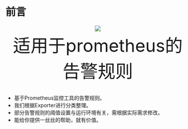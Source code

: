 # 前言
<div align='center'>
  <img src="/images/icon.svg"> 
  <br/>
  <font size="70">适用于prometheus的告警规则</font>
  <br/>
  <br/>
</div>

* 基于Prometheus监控工具的告警规则。
* 我们根据Exporter进行分类整理。
* 部分告警规则的阈值设置与运行环境有关，需根据实际需求修改。
* 能给你提供一丝丝的帮助，就有价值。